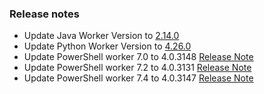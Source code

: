 ### Release notes

<!-- Please add your release notes in the following format:
- My change description (#PR)
-->
- Update Java Worker Version to [2.14.0](https://github.com/Azure/azure-functions-java-worker/releases/tag/2.14.0)
- Update Python Worker Version to [4.26.0](https://github.com/Azure/azure-functions-python-worker/releases/tag/4.26.0)
- Update PowerShell worker 7.0 to 4.0.3148 [Release Note](https://github.com/Azure/azure-functions-powershell-worker/releases/tag/v4.0.3148)
- Update PowerShell worker 7.2 to 4.0.3131 [Release Note](https://github.com/Azure/azure-functions-powershell-worker/releases/tag/v4.0.3131)
- Update PowerShell worker 7.4 to 4.0.3147 [Release Note](https://github.com/Azure/azure-functions-powershell-worker/releases/tag/v4.0.3147)

